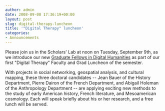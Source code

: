 ```yaml
---
author: admin
date: 2008-09-08 17:36:19+00:00
layout: post
slug: digital-therapy-luncheon
title: '"Digital Therapy" luncheon'
categories:
- Announcements
---
```


Please join us in the Scholars' Lab at noon on Tuesday, September 9th, as we introduce our new [Graduate Fellows in Digital Humanities](http://www.scholarslab.org/about/fellowship.html) as part of our first "Digital Therapy" Faculty and Grad Luncheon of the semester.

With projects in social networking, geospatial analysis, and cultural mapping, these three doctoral candidates -- Jean Bauer of the History Department, Pierre Dairon of the French Department, and Abigail Holeman of the Anthropology Department -- are applying exciting new methods to the study of early American history, French literature, and Mesoamerican cosmology. Each will speak briefly about his or her research, and a free lunch will be served.
